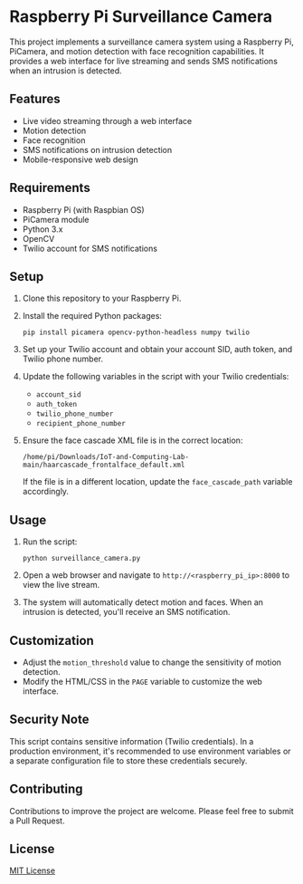 # Raspberry Pi Surveillance Camera

This project implements a surveillance camera system using a Raspberry Pi, PiCamera, and motion detection with face recognition capabilities. It provides a web interface for live streaming and sends SMS notifications when an intrusion is detected.

## Features

- Live video streaming through a web interface
- Motion detection
- Face recognition
- SMS notifications on intrusion detection
- Mobile-responsive web design

## Requirements

- Raspberry Pi (with Raspbian OS)
- PiCamera module
- Python 3.x
- OpenCV
- Twilio account for SMS notifications

## Setup

1. Clone this repository to your Raspberry Pi.

2. Install the required Python packages:
   ```
   pip install picamera opencv-python-headless numpy twilio
   ```

3. Set up your Twilio account and obtain your account SID, auth token, and Twilio phone number.

4. Update the following variables in the script with your Twilio credentials:
   - `account_sid`
   - `auth_token`
   - `twilio_phone_number`
   - `recipient_phone_number`

5. Ensure the face cascade XML file is in the correct location:
   ```
   /home/pi/Downloads/IoT-and-Computing-Lab-main/haarcascade_frontalface_default.xml
   ```
   If the file is in a different location, update the `face_cascade_path` variable accordingly.

## Usage

1. Run the script:
   ```
   python surveillance_camera.py
   ```

2. Open a web browser and navigate to `http://<raspberry_pi_ip>:8000` to view the live stream.

3. The system will automatically detect motion and faces. When an intrusion is detected, you'll receive an SMS notification.

## Customization

- Adjust the `motion_threshold` value to change the sensitivity of motion detection.
- Modify the HTML/CSS in the `PAGE` variable to customize the web interface.

## Security Note

This script contains sensitive information (Twilio credentials). In a production environment, it's recommended to use environment variables or a separate configuration file to store these credentials securely.

## Contributing

Contributions to improve the project are welcome. Please feel free to submit a Pull Request.

## License

[MIT License](https://opensource.org/licenses/MIT)
